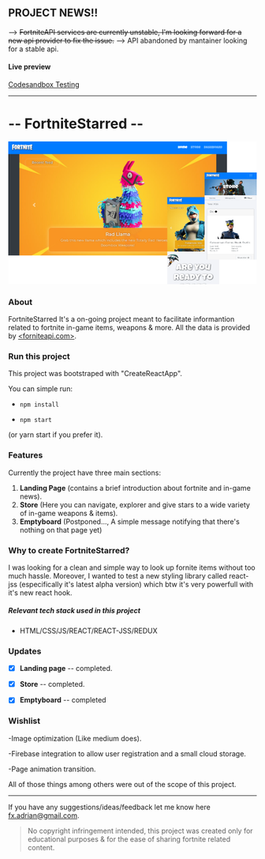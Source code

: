 ## PROJECT NEWS!!
--> ~~FortniteAPI services are currently unstable, I'm looking forward for a new api provider to fix the issue.~~
--> API abandoned by mantainer looking for a stable api.

#### Live preview

[Codesandbox Testing](https://codesandbox.io/s/github/adnfx2/fornite-api-react)

---

# -- FortniteStarred --

![Project preview](./docs/projectPreview.png "project preview")

### About

FortniteStarred It's a on-going project meant to facilitate informantion related to fortnite in-game items, weapons & more. All the data is provided by [<forniteapi.com>](https://fortniteapi.com).

### Run this project

This project was bootstraped with "CreateReactApp".

You can simple run:

- `npm install`

- `npm start`

(or yarn start if you prefer it).

### Features

Currently the project have three main sections:

1. **Landing Page** (contains a brief introduction about fortnite and in-game news).
2. **Store** (Here you can navigate, explorer and give stars to a wide variety of in-game weapons & items).
3. **Emptyboard** (Postponed..., A simple message notifying that there's nothing on that page yet)

### Why to create FortniteStarred?

I was looking for a clean and simple way to look up fornite items without too much hassle. Moreover, I wanted to test a new styling library called react-jss (especifically it's latest alpha version) which btw it's very powerfull with it's new react hook.

##### Relevant tech stack used in this project

- HTML/CSS/JS/REACT/REACT-JSS/REDUX

### Updates

-[x] **Landing page** -- completed.

-[x] **Store** -- completed.

-[x] **Emptyboard** -- completed

### Wishlist

-Image optimization (Like medium does).

-Firebase integration to allow user registration and a small cloud storage.

-Page animation transition.

All of those things among others were out of the scope of this project.

---

If you have any suggestions/ideas/feedback let me know here <fx.adrian@gmail.com>.

> No copyright infringement intended, this project was created only for educational purposes & for the ease of sharing fortnite related content.

